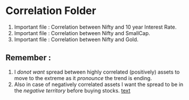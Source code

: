 # Correlation Folder
1. Important file : Correlation between Nifty and 10 year Interest Rate.
2. Important file : Correlation between Nifty and SmallCap.
3. Important file : Correlation between Nifty and Gold.

## Remember : 
1. I *donot want* spread between highly correlated (positively) assets to move to the extreme as it *pronounce* the trend is ending.
2. Also in case of negatively correlated assets I want the spread to be in the *negative territory* before buying stocks.
<ins>text</ins>
